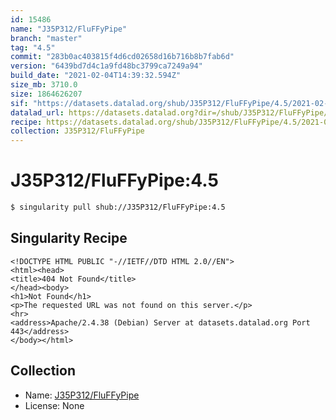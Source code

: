 ```yaml
---
id: 15486
name: "J35P312/FluFFyPipe"
branch: "master"
tag: "4.5"
commit: "283b0ac403815f4d6cd02658d16b716b8b7fab6d"
version: "6439bd7d4c1a9fd48bc3799ca7249a94"
build_date: "2021-02-04T14:39:32.594Z"
size_mb: 3710.0
size: 1864626207
sif: "https://datasets.datalad.org/shub/J35P312/FluFFyPipe/4.5/2021-02-04-283b0ac4-6439bd7d/6439bd7d4c1a9fd48bc3799ca7249a94.sif"
datalad_url: https://datasets.datalad.org?dir=/shub/J35P312/FluFFyPipe/4.5/2021-02-04-283b0ac4-6439bd7d/
recipe: https://datasets.datalad.org/shub/J35P312/FluFFyPipe/4.5/2021-02-04-283b0ac4-6439bd7d/Singularity
collection: J35P312/FluFFyPipe
---
```


# J35P312/FluFFyPipe:4.5

```bash
$ singularity pull shub://J35P312/FluFFyPipe:4.5
```

## Singularity Recipe

```singularity
<!DOCTYPE HTML PUBLIC "-//IETF//DTD HTML 2.0//EN">
<html><head>
<title>404 Not Found</title>
</head><body>
<h1>Not Found</h1>
<p>The requested URL was not found on this server.</p>
<hr>
<address>Apache/2.4.38 (Debian) Server at datasets.datalad.org Port 443</address>
</body></html>
```

## Collection

 - Name: [J35P312/FluFFyPipe](https://github.com/J35P312/FluFFyPipe)
 - License: None

